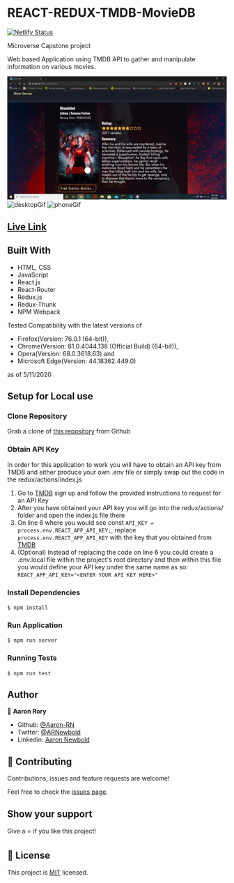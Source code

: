 # REACT-REDUX-TMDB-MovieDB
[![Netlify Status](https://api.netlify.com/api/v1/badges/354b88dd-844d-4641-af74-41be58708c52/deploy-status)](https://app.netlify.com/sites/arn-tmdb-movies/deploys)

Microverse Capstone project

Web based Application using TMDB API to gather and manipulate information on various movies.

![screenshot](./screenshot.jpg)
![desktopGif](./desktopgif.gif)
![phoneGif](./phonegif.gif)

## [Live Link](https://arn-tmdb-movies.netlify.app/)

## Built With

- HTML, CSS
- JavaScript
- React.js
- React-Router
- Redux.js
- Redux-Thunk
- NPM Webpack

Tested Compatibility with the latest versions of 
- Firefox(Version: 76.0.1 (64-bit)), 
- Chrome(Version: 81.0.4044.138 (Official Build) (64-bit)), 
- Opera(Version: 68.0.3618.63) and 
- Microsoft Edge(Version: 44.18362.449.0)

as of 5/11/2020

## Setup for Local use

### Clone Repository

Grab a clone of [this repository](https://github.com/Aaron-RN/REACT-REDUX-TMDB-MovieDB/tree/v1.0) from Github

### Obtain API Key

In order for this application to work you will have to obtain an API key from TMDB and either produce your own .env file or simply swap out the code in the redux/actions/index.js

1. Go to [TMDB](https://www.themoviedb.org/documentation/api) sign up and follow the provided instructions to request for an API Key
2. After you have obtained your API key you will go into the redux/actions/ folder and open the index.js file there
3. On line 6 where you would see const ```API_KEY = process.env.REACT_APP_API_KEY;```, replace ```process.env.REACT_APP_API_KEY``` with the key that you obtained from [TMDB](https://www.themoviedb.org/documentation/api)
4. (Optional) Instead of replacing the code on line 6 you could create a .env.local file within the project's root directory and then within this file you would define your API key under the same name as so: ```REACT_APP_API_KEY="<ENTER YOUR API KEY HERE>"```

### Install Dependencies

```
$ npm install
```

### Run Application

```
$ npm run server
```

### Running Tests

```
$ npm run test
```

## Author

👤 **Aaron Rory**

- Github: [@Aaron-RN](https://github.com/Aaron-RN)
- Twitter: [@ARNewbold](https://twitter.com/ARNewbold)
- Linkedin: [Aaron Newbold](https://www.linkedin.com/in/aaron-newbold-1b9233187/)

## 🤝 Contributing

Contributions, issues and feature requests are welcome!

Feel free to check the [issues page](issues/).

## Show your support

Give a ⭐️ if you like this project!

## 📝 License

This project is [MIT](lic.url) licensed.
